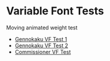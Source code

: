 # Variable Font Tests

Moving animated weight test

- [Gennokaku VF Test 1](https://funatsufumiya.github.io/variable-font-tests/gennokaku-vf-test)
- [Gennokaku VF Test 2](https://funatsufumiya.github.io/variable-font-tests/gennokaku-vf-test2)
- [Commissioner VF Test](https://funatsufumiya.github.io/variable-font-tests/commissioner-vf-test)
